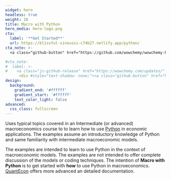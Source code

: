 ```yaml
---
widget: hero
headless: true
weight: 10
title: Macro with Python
hero_media: hero-logo.png
cta:
  label: '**Get Started**'
  url: https://blissful-sinoussi-c74b27.netlify.app/python/
cta_note: >-
  <a class="github-button" href="https://github.com/wowchemy/wowchemy-hugo-modules" data-icon="octicon-star" data-size="large" #data-show-count="true" aria-label="Star">Star Wowchemy site builder for Hugo</a>

#cta_note:
#  label: >-
#    <a class="js-github-release" href="https://wowchemy.com/updates/" data-repo="gcushen/hugo-academic">Latest release<!-- V --></a>
      <div #style="text-shadow: none;"><a class="github-button" href="https://github.com/wowchemy/wowchemy-hugo-modules" data-icon="octicon-star" data-size="large" #data-show-count="true" aria-label="Star">Star Wowchemy site builder for Hugo</a></div><div style="text-shadow: none;"><a class="github-button" #href="https://github.com/wowchemy/starter-academic" data-icon="octicon-star" data-size="large" data-show-count="true" aria-label="Star">Star the Academic #template</a></div>
design:
  background:
    gradient_end: '#ffffff'
    gradient_start: '#ffffff'
    text_color_light: false
advanced:
  css_class: fullscreen
---
```


Uses typical topics covered in an Intermediate (or advanced) macroeconomics course to to learn how to use [Python](https://www.python.org/) in economic applications. The examples assume an introductory knowledge of Python and same familiarity with intermediate macroeconomic models.

The examples are intended to learn to use Python in the context of macroeconomic models. The examples are not intended to offer complete discussion of the models or coding techniques. The intention of **Macro with Python** is to get started with **how** to use Python in macroeconomics. [QuantEcon](https://quantecon.org/) offers more advanced an detailed documentation.
